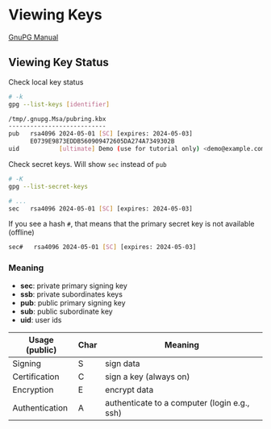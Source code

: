 # Viewing Keys

[GnuPG Manual](https://www.gnupg.org/documentation/manuals/gnupg/)

## Viewing Key Status

Check local key status

```bash
# -k
gpg --list-keys [identifier]

/tmp/.gnupg.Msa/pubring.kbx
---------------------------
pub   rsa4096 2024-05-01 [SC] [expires: 2024-05-03]
      E0739E9873EDDB560909472605DA274A7349302B
uid           [ultimate] Demo (use for tutorial only) <demo@example.com>
```

Check secret keys. Will show `sec` instead of `pub`

```bash
# -K
gpg --list-secret-keys

# ...
sec   rsa4096 2024-05-01 [SC] [expires: 2024-05-03]
```

If you see a hash `#`, that means that the primary secret key is not available (offline)

```bash
sec#   rsa4096 2024-05-01 [SC] [expires: 2024-05-03]
```

### Meaning

- **sec**: private primary signing key
- **ssb**: private subordinates keys
- **pub**: public primary signing key
- **sub**: public subordinate key
- **uid**: user ids

Usage (public) | Char | Meaning
--- | --- | ---
Signing | S | sign data
Certification | C | sign a key (always on)
Encryption | E | encrypt data
Authentication | A | authenticate to a computer (login e.g., ssh)